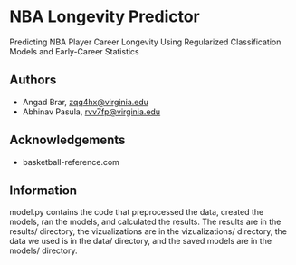 # NBA Longevity Predictor
Predicting NBA Player Career Longevity Using Regularized Classification Models and Early-Career Statistics

## Authors
- Angad Brar, zqq4hx@virginia.edu
- Abhinav Pasula, rvv7fp@virginia.edu

## Acknowledgements
- basketball-reference.com

## Information
model.py contains the code that preprocessed the data, created the models, ran the models, and calculated the results. The results are in the results/ directory, the vizualizations are in the vizualizations/ directory, the data we used is in the data/ directory, and the saved models are in the models/ directory.